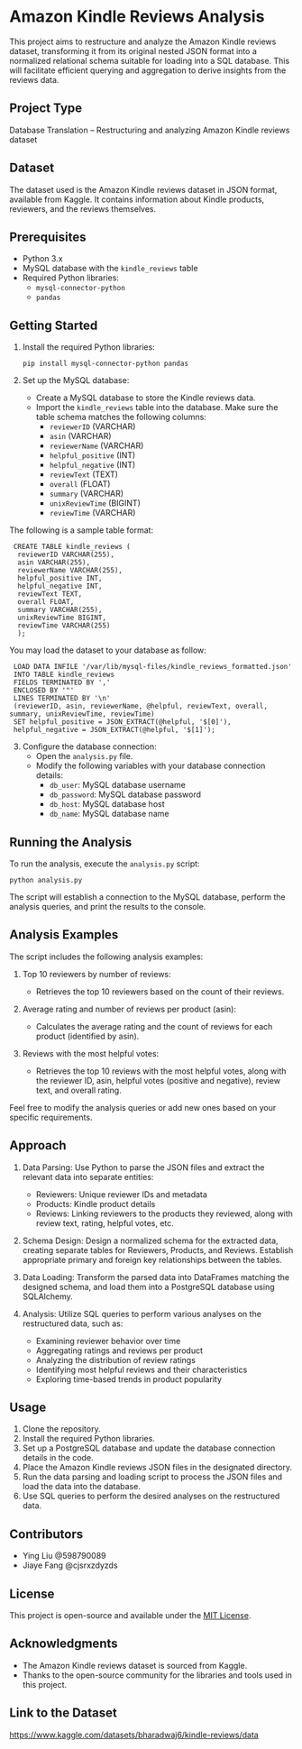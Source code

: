 # Amazon Kindle Reviews Analysis

This project aims to restructure and analyze the Amazon Kindle reviews dataset, transforming it from its original nested JSON format into a normalized relational schema suitable for loading into a SQL database. This will facilitate efficient querying and aggregation to derive insights from the reviews data.

## Project Type
Database Translation – Restructuring and analyzing Amazon Kindle reviews dataset

## Dataset

The dataset used is the Amazon Kindle reviews dataset in JSON format, available from Kaggle. It contains information about Kindle products, reviewers, and the reviews themselves.

## Prerequisites

- Python 3.x
- MySQL database with the `kindle_reviews` table
- Required Python libraries:
  - `mysql-connector-python`
  - `pandas`

## Getting Started

1. Install the required Python libraries:
   ```
   pip install mysql-connector-python pandas
   ```

2. Set up the MySQL database:
   - Create a MySQL database to store the Kindle reviews data.
   - Import the `kindle_reviews` table into the database. Make sure the table schema matches the following columns:
     - `reviewerID` (VARCHAR)
     - `asin` (VARCHAR)
     - `reviewerName` (VARCHAR)
     - `helpful_positive` (INT)
     - `helpful_negative` (INT)
     - `reviewText` (TEXT)
     - `overall` (FLOAT)
     - `summary` (VARCHAR)
     - `unixReviewTime` (BIGINT)
     - `reviewTime` (VARCHAR)

  The following is a sample table format:
  ```
   CREATE TABLE kindle_reviews (
    reviewerID VARCHAR(255),
    asin VARCHAR(255),
    reviewerName VARCHAR(255),
    helpful_positive INT,
    helpful_negative INT,
    reviewText TEXT,
    overall FLOAT,
    summary VARCHAR(255),
    unixReviewTime BIGINT,
    reviewTime VARCHAR(255)
    );
  ```

   You may load the dataset to your database as follow:
   ```
    LOAD DATA INFILE '/var/lib/mysql-files/kindle_reviews_formatted.json' 
    INTO TABLE kindle_reviews
    FIELDS TERMINATED BY ',' 
    ENCLOSED BY '"'
    LINES TERMINATED BY '\n'
    (reviewerID, asin, reviewerName, @helpful, reviewText, overall, summary, unixReviewTime, reviewTime)
    SET helpful_positive = JSON_EXTRACT(@helpful, '$[0]'),
    helpful_negative = JSON_EXTRACT(@helpful, '$[1]');
   ```

3. Configure the database connection:
   - Open the `analysis.py` file.
   - Modify the following variables with your database connection details:
     - `db_user`: MySQL database username
     - `db_password`: MySQL database password
     - `db_host`: MySQL database host
     - `db_name`: MySQL database name

## Running the Analysis

To run the analysis, execute the `analysis.py` script:

```
python analysis.py
```

The script will establish a connection to the MySQL database, perform the analysis queries, and print the results to the console.

## Analysis Examples

The script includes the following analysis examples:

1. Top 10 reviewers by number of reviews:
   - Retrieves the top 10 reviewers based on the count of their reviews.

2. Average rating and number of reviews per product (asin):
   - Calculates the average rating and the count of reviews for each product (identified by asin).

3. Reviews with the most helpful votes:
   - Retrieves the top 10 reviews with the most helpful votes, along with the reviewer ID, asin, helpful votes (positive and negative), review text, and overall rating.

Feel free to modify the analysis queries or add new ones based on your specific requirements.


## Approach

1. Data Parsing: Use Python to parse the JSON files and extract the relevant data into separate entities:
   - Reviewers: Unique reviewer IDs and metadata
   - Products: Kindle product details
   - Reviews: Linking reviewers to the products they reviewed, along with review text, rating, helpful votes, etc.

2. Schema Design: Design a normalized schema for the extracted data, creating separate tables for Reviewers, Products, and Reviews. Establish appropriate primary and foreign key relationships between the tables.

3. Data Loading: Transform the parsed data into DataFrames matching the designed schema, and load them into a PostgreSQL database using SQLAlchemy.

4. Analysis: Utilize SQL queries to perform various analyses on the restructured data, such as:
   - Examining reviewer behavior over time
   - Aggregating ratings and reviews per product
   - Analyzing the distribution of review ratings
   - Identifying most helpful reviews and their characteristics
   - Exploring time-based trends in product popularity


## Usage

1. Clone the repository.
2. Install the required Python libraries.
3. Set up a PostgreSQL database and update the database connection details in the code.
4. Place the Amazon Kindle reviews JSON files in the designated directory.
5. Run the data parsing and loading script to process the JSON files and load the data into the database.
6. Use SQL queries to perform the desired analyses on the restructured data.

## Contributors

- Ying Liu @598790089
- Jiaye Fang @cjsrxzdyzds

## License

This project is open-source and available under the [MIT License](https://opensource.org/licenses/MIT).

## Acknowledgments

- The Amazon Kindle reviews dataset is sourced from Kaggle.
- Thanks to the open-source community for the libraries and tools used in this project.

## Link to the Dataset
https://www.kaggle.com/datasets/bharadwaj6/kindle-reviews/data
